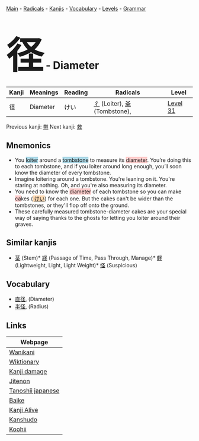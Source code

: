 <style> bigfont {font-size: 100px}</style>
[Main](../index.md) -
[Radicals](../radicals.md) -
[Kanjis](../kanjis.md) -
[Vocabulary](../vocabulary.md) -
[Levels](../levels.md) -
[Grammar](../grammar.md)
# <bigfont> 径</bigfont> - Diameter 

| Kanji | Meanings | Reading | Radicals | Level |
| --- | --- | --- | --- | --- |
| 径 | Diameter | けい | [彳](../radicals/彳.md) (Loiter), [圣](../radicals/圣.md) (Tombstone),  | [Level 31](../levels/wk_level31.md) |

Previous kanji: [帯](帯.md) Next kanji: [救](救.md) 

## Mnemonics
 * You <span style="background-color:#ADD8E6"> loiter</span> around a <span style="background-color:#ADD8E6"> tombstone</span> to measure its <span style="background-color:#ffcccb"> diameter</span>. You’re doing this to each tombstone, and if you loiter around long enough, you’ll soon know the diameter of every tombstone.
* Imagine loitering around a tombstone. You're leaning on it. You're staring at nothing. Oh, and you're also measuring its diameter.
* You need to know the <span style="background-color:#ffcccb"> diameter</span> of each tombstone so you can make <span style="background-color:#ffcccb"> ca</span>kes (<span style="background-color:#fed8b1"> [けい](https://jisho.org/search/けい)</span>) for each one. But the cakes can't be wider than the tombstones, or they'll flop off onto the ground.
* These carefully measured tombstone-diameter cakes are your special way of saying thanks to the ghosts for letting you loiter around their graves.


## Similar kanjis
 * [茎](茎.md) (Stem)* [経](経.md) (Passage of Time, Pass Through, Manage)* [軽](軽.md) (Lightweight, Light, Light Weight)* [怪](怪.md) (Suspicious)


## Vocabulary
 * [直径](../vocabulary/径.md), (Diameter)
* [半径](../vocabulary/径.md), (Radius)



## Links 

| Webpage |
| --- |
| [Wanikani          ](https://www.wanikani.com/kanji/径) |
| [Wiktionary        ](https://en.wiktionary.org/wiki/径) |
| [Kanji damage      ](http://www.kanjidamage.com/kanji/search?utf8=✓&q=径) |
| [Jitenon           ](https://jitenon.com/kanji/径) |
| [Tanoshii japanese ](https://www.tanoshiijapanese.com/dictionary/kanji.cfm?k=径) |
| [Baike             ](https://baike.baidu.com/item/径) |
| [Kanji Alive       ](https://app.kanjialive.com/径) |
| [Kanshudo          ](https://www.kanshudo.com/searchmn?q=径) |
| [Koohii            ](https://kanji.koohii.com/study/kanji/径) |
